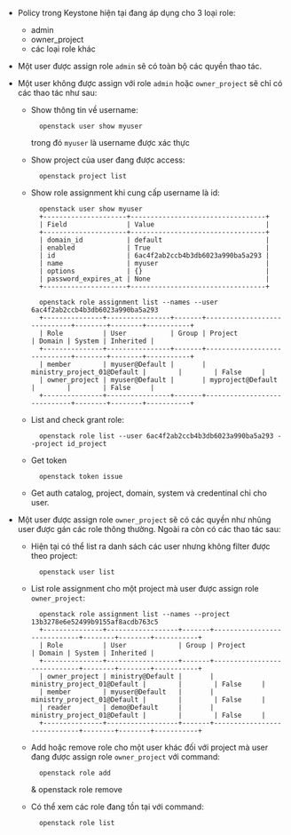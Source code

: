 - Policy trong Keystone hiện tại đang áp dụng cho 3 loại role:
    - admin
    - owner_project
    - các loại role khác

- Một user được assign role `admin` sẽ có toàn bộ các quyền thao tác.
- Một user không được assign với role `admin` hoặc `owner_project` sẽ chỉ có các thao tác như sau:
    - Show thông tin về username:

            openstack user show myuser
    
        trong đó `myuser` là username được xác thực

    - Show project của user đang được access:

            openstack project list

    - Show role assignment khi cung cấp username là id:

            openstack user show myuser
            +---------------------+----------------------------------+
            | Field               | Value                            |
            +---------------------+----------------------------------+
            | domain_id           | default                          |
            | enabled             | True                             |
            | id                  | 6ac4f2ab2ccb4b3db6023a990ba5a293 |
            | name                | myuser                           |
            | options             | {}                               |
            | password_expires_at | None                             |
            +---------------------+----------------------------------+

            openstack role assignment list --names --user 6ac4f2ab2ccb4b3db6023a990ba5a293
            +---------------+----------------+-------+-----------------------------+--------+--------+-----------+
            | Role          | User           | Group | Project                     | Domain | System | Inherited |
            +---------------+----------------+-------+-----------------------------+--------+--------+-----------+
            | member        | myuser@Default |       | ministry_project_01@Default |        |        | False     |
            | owner_project | myuser@Default |       | myproject@Default           |        |        | False     |
            +---------------+----------------+-------+-----------------------------+--------+--------+-----------+

    - List and check grant role:

            openstack role list --user 6ac4f2ab2ccb4b3db6023a990ba5a293 --project id_project

    - Get token

            openstack token issue

    - Get auth catalog, project, domain, system và credentinal chỉ cho user.

- Một user được assign role `owner_project` sẽ có các quyền như nhũng user được gán các role thông thường. Ngoài ra còn có các thao tác sau:
    - Hiện tại có thể list ra danh sách các user nhưng không filter được theo project:

            openstack user list

    - List role assignment cho một project mà user được assign role `owner_project`:

            openstack role assignment list --names --project 13b3278e6e52499b9155af8acdb763c5
            +---------------+------------------+-------+-----------------------------+--------+--------+-----------+
            | Role          | User             | Group | Project                     | Domain | System | Inherited |
            +---------------+------------------+-------+-----------------------------+--------+--------+-----------+
            | owner_project | ministry@Default |       | ministry_project_01@Default |        |        | False     |
            | member        | myuser@Default   |       | ministry_project_01@Default |        |        | False     |
            | reader        | demo@Default     |       | ministry_project_01@Default |        |        | False     |
            +---------------+------------------+-------+-----------------------------+--------+--------+-----------+
    
    - Add hoặc remove role cho một user khác đối với project mà user đang được assign role `owner_project` với command:

            openstack role add
        &
            openstack role remove

    - Có thể xem các role đang tồn tại với command:

            openstack role list



